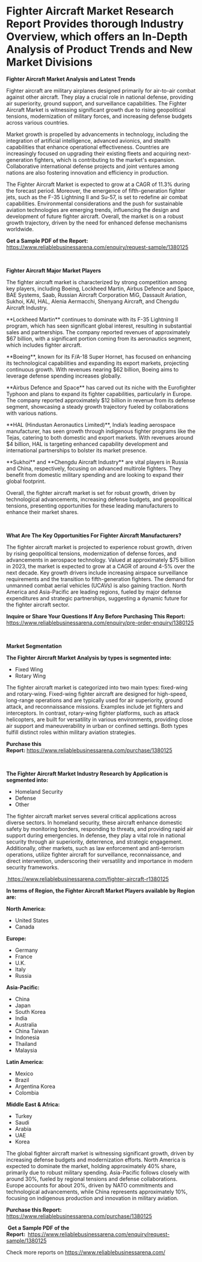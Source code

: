 <p><h1>Fighter Aircraft Market Research Report Provides thorough Industry Overview, which offers an In-Depth Analysis of Product Trends and New Market Divisions</h1></p><p><strong>Fighter Aircraft Market Analysis and Latest Trends</strong></p>
<p><p>Fighter aircraft are military airplanes designed primarily for air-to-air combat against other aircraft. They play a crucial role in national defense, providing air superiority, ground support, and surveillance capabilities. The Fighter Aircraft Market is witnessing significant growth due to rising geopolitical tensions, modernization of military forces, and increasing defense budgets across various countries.</p><p>Market growth is propelled by advancements in technology, including the integration of artificial intelligence, advanced avionics, and stealth capabilities that enhance operational effectiveness. Countries are increasingly focused on upgrading their existing fleets and acquiring next-generation fighters, which is contributing to the market's expansion. Collaborative international defense projects and joint ventures among nations are also fostering innovation and efficiency in production.</p><p>The Fighter Aircraft Market is expected to grow at a CAGR of 11.3% during the forecast period. Moreover, the emergence of fifth-generation fighter jets, such as the F-35 Lightning II and Su-57, is set to redefine air combat capabilities. Environmental considerations and the push for sustainable aviation technologies are emerging trends, influencing the design and development of future fighter aircraft. Overall, the market is on a robust growth trajectory, driven by the need for enhanced defense mechanisms worldwide.</p></p>
<p><strong>Get a Sample PDF of the Report:&nbsp;</strong> <a href="https://www.reliablebusinessarena.com/enquiry/request-sample/1380125?utm_campaign=2930&utm_medium=2&utm_source=Github&utm_content=ia&utm_term=11042025&utm_id=fighter-aircraft">https://www.reliablebusinessarena.com/enquiry/request-sample/1380125</a></p>
<p>&nbsp;</p>
<p><strong>Fighter Aircraft Major Market Players</strong></p>
<p><p>The fighter aircraft market is characterized by strong competition among key players, including Boeing, Lockheed Martin, Airbus Defence and Space, BAE Systems, Saab, Russian Aircraft Corporation MiG, Dassault Aviation, Sukhoi, KAI, HAL, Alenia Aermacchi, Shenyang Aircraft, and Chengdu Aircraft Industry.</p><p>**Lockheed Martin** continues to dominate with its F-35 Lightning II program, which has seen significant global interest, resulting in substantial sales and partnerships. The company reported revenues of approximately $67 billion, with a significant portion coming from its aeronautics segment, which includes fighter aircraft. </p><p>**Boeing**, known for its F/A-18 Super Hornet, has focused on enhancing its technological capabilities and expanding its export markets, projecting continuous growth. With revenues nearing $62 billion, Boeing aims to leverage defense spending increases globally.</p><p>**Airbus Defence and Space** has carved out its niche with the Eurofighter Typhoon and plans to expand its fighter capabilities, particularly in Europe. The company reported approximately $12 billion in revenue from its defense segment, showcasing a steady growth trajectory fueled by collaborations with various nations.</p><p>**HAL (Hindustan Aeronautics Limited)**, India’s leading aerospace manufacturer, has seen growth through indigenous fighter programs like the Tejas, catering to both domestic and export markets. With revenues around $4 billion, HAL is targeting enhanced capability development and international partnerships to bolster its market presence.</p><p>**Sukhoi** and **Chengdu Aircraft Industry** are vital players in Russia and China, respectively, focusing on advanced multirole fighters. They benefit from domestic military spending and are looking to expand their global footprint.</p><p>Overall, the fighter aircraft market is set for robust growth, driven by technological advancements, increasing defense budgets, and geopolitical tensions, presenting opportunities for these leading manufacturers to enhance their market shares.</p></p>
<p>&nbsp;</p>
<p><strong>What Are The Key Opportunities For Fighter Aircraft Manufacturers?</strong></p>
<p><p>The fighter aircraft market is projected to experience robust growth, driven by rising geopolitical tensions, modernization of defense forces, and advancements in aerospace technology. Valued at approximately $75 billion in 2023, the market is expected to grow at a CAGR of around 4-5% over the next decade. Key growth drivers include increasing airspace surveillance requirements and the transition to fifth-generation fighters. The demand for unmanned combat aerial vehicles (UCAVs) is also gaining traction. North America and Asia-Pacific are leading regions, fueled by major defense expenditures and strategic partnerships, suggesting a dynamic future for the fighter aircraft sector.</p></p>
<p><strong>Inquire or Share Your Questions If Any Before Purchasing This Report:</strong> <a href="https://www.reliablebusinessarena.com/enquiry/pre-order-enquiry/1380125?utm_campaign=2930&utm_medium=2&utm_source=Github&utm_content=ia&utm_term=11042025&utm_id=fighter-aircraft">https://www.reliablebusinessarena.com/enquiry/pre-order-enquiry/1380125</a></p>
<p>&nbsp;</p>
<p><strong>Market Segmentation</strong></p>
<p><strong>The Fighter Aircraft Market Analysis by types is segmented into:</strong></p>
<p><ul><li>Fixed Wing</li><li>Rotary Wing</li></ul></p>
<p><p>The fighter aircraft market is categorized into two main types: fixed-wing and rotary-wing. Fixed-wing fighter aircraft are designed for high-speed, long-range operations and are typically used for air superiority, ground attack, and reconnaissance missions. Examples include jet fighters and interceptors. In contrast, rotary-wing fighter platforms, such as attack helicopters, are built for versatility in various environments, providing close air support and maneuverability in urban or confined settings. Both types fulfill distinct roles within military aviation strategies.</p></p>
<p><strong>Purchase this Report:&nbsp;</strong><a href="https://www.reliablebusinessarena.com/purchase/1380125?utm_campaign=2930&utm_medium=2&utm_source=Github&utm_content=ia&utm_term=11042025&utm_id=fighter-aircraft">https://www.reliablebusinessarena.com/purchase/1380125</a></p>
<p>&nbsp;</p>
<p><strong>The Fighter Aircraft Market Industry Research by Application is segmented into:</strong></p>
<p><ul><li>Homeland Security</li><li>Defense</li><li>Other</li></ul></p>
<p><p>The fighter aircraft market serves several critical applications across diverse sectors. In homeland security, these aircraft enhance domestic safety by monitoring borders, responding to threats, and providing rapid air support during emergencies. In defense, they play a vital role in national security through air superiority, deterrence, and strategic engagement. Additionally, other markets, such as law enforcement and anti-terrorism operations, utilize fighter aircraft for surveillance, reconnaissance, and direct intervention, underscoring their versatility and importance in modern security frameworks.</p></p>
<p><a href="https://www.reliablebusinessarena.com/fighter-aircraft-r1380125?utm_campaign=2930&utm_medium=2&utm_source=Github&utm_content=ia&utm_term=11042025&utm_id=fighter-aircraft">&nbsp;https://www.reliablebusinessarena.com/fighter-aircraft-r1380125</a></p>
<p><strong>In terms of Region, the Fighter Aircraft Market Players available by Region are:</strong></p>
<p>
    <p> <strong> North America: </strong>
        <ul>
            <li>United States</li>
            <li>Canada</li>
        </ul>
        </p> 
    <p> <strong> Europe: </strong>
        <ul>
            <li>Germany</li>
            <li>France</li>
            <li>U.K.</li>
            <li>Italy</li>
            <li>Russia</li>
        </ul>
        </p> 
    <p> <strong> Asia-Pacific: </strong>
        <ul>
            <li>China</li>
            <li>Japan</li>
            <li>South Korea</li>
            <li>India</li>
            <li>Australia</li>
            <li>China Taiwan</li>
            <li>Indonesia</li>
            <li>Thailand</li>
            <li>Malaysia</li>
        </ul>
        </p> 
    <p> <strong> Latin America: </strong>
        <ul>
            <li>Mexico</li>
            <li>Brazil</li>
            <li>Argentina Korea</li>
            <li>Colombia</li>
        </ul>
        </p> 
    <p> <strong> Middle East & Africa: </strong>
        <ul>
            <li>Turkey</li>
            <li>Saudi</li>
            <li>Arabia</li>
            <li>UAE</li>
            <li>Korea</li>
        </ul>
    </p>
    </p>
<p><p>The global fighter aircraft market is witnessing significant growth, driven by increasing defense budgets and modernization efforts. North America is expected to dominate the market, holding approximately 40% share, primarily due to robust military spending. Asia-Pacific follows closely with around 30%, fueled by regional tensions and defense collaborations. Europe accounts for about 20%, driven by NATO commitments and technological advancements, while China represents approximately 10%, focusing on indigenous production and innovation in military aviation.</p></p>
<p><strong>Purchase this Report: </strong><a href="https://www.reliablebusinessarena.com/purchase/1380125?utm_campaign=2930&utm_medium=2&utm_source=Github&utm_content=ia&utm_term=11042025&utm_id=fighter-aircraft">https://www.reliablebusinessarena.com/purchase/1380125</a></p>
<p>&nbsp;<strong>Get a Sample PDF of the Report:&nbsp;&nbsp;</strong><a href="https://www.reliablebusinessarena.com/enquiry/request-sample/1380125?utm_campaign=2930&utm_medium=2&utm_source=Github&utm_content=ia&utm_term=11042025&utm_id=fighter-aircraft">https://www.reliablebusinessarena.com/enquiry/request-sample/1380125</a></p>
<p><strong></strong></p>
<p>Check more reports on <a href="https://www.reliablebusinessarena.com/?utm_campaign=2930&utm_medium=2&utm_source=Github&utm_content=ia&utm_term=11042025&utm_id=fighter-aircraft">https://www.reliablebusinessarena.com/</a></p>